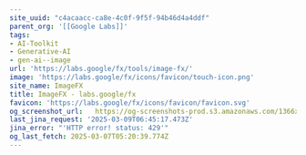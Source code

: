 ```yaml
---
site_uuid: "c4acaacc-ca8e-4c0f-9f5f-94b46d4a4ddf"
parent_org: '[[Google Labs]]'
tags:
- AI-Toolkit
- Generative-AI
- gen-ai--image
url: 'https://labs.google/fx/tools/image-fx/'
image: 'https://labs.google/fx/icons/favicon/touch-icon.png'
site_name: ImageFX
title: ImageFX - labs.google/fx
favicon: 'https://labs.google/fx/icons/favicon/favicon.svg'
og_screenshot_url:   https://og-screenshots-prod.s3.amazonaws.com/1366x768/80/false/bbed634f3183b3e34309f8fff72b4af7c71ddb7c972052130a0a828169c0f9f0.jpeg
last_jina_request: '2025-03-09T06:45:17.473Z'
jina_error: "'HTTP error! status: 429'"
og_last_fetch: 2025-03-07T05:20:39.774Z
---
```


